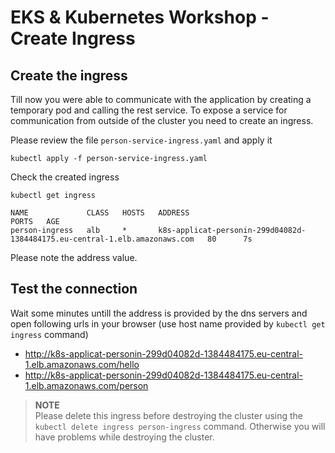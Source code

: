 # EKS & Kubernetes Workshop - Create Ingress

## Create the ingress

Till now you were able to communicate with the application by creating a temporary pod and calling the rest service. To expose a service for communication from outside of the cluster you need to create an ingress.

Please review the file `person-service-ingress.yaml` and apply it
```
kubectl apply -f person-service-ingress.yaml
```
Check the created ingress
```
kubectl get ingress
```
```
NAME             CLASS   HOSTS   ADDRESS                                                                      PORTS   AGE
person-ingress   alb     *       k8s-applicat-personin-299d04082d-1384484175.eu-central-1.elb.amazonaws.com   80      7s
```

Please note the address value. 

## Test the connection

Wait some minutes untill the address is provided by the dns servers and open following urls in your browser (use host name provided by `kubectl get ingress` command)
* http://k8s-applicat-personin-299d04082d-1384484175.eu-central-1.elb.amazonaws.com/hello
* http://k8s-applicat-personin-299d04082d-1384484175.eu-central-1.elb.amazonaws.com/person

> **NOTE**  
> Please delete this ingress before destroying the cluster using the `kubectl delete ingress person-ingress` command. Otherwise you will have problems while destroying the cluster.